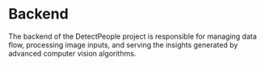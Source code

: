 # Backend
The backend of the DetectPeople project is responsible for managing data flow, processing image inputs, and serving the insights generated by advanced computer vision algorithms.
